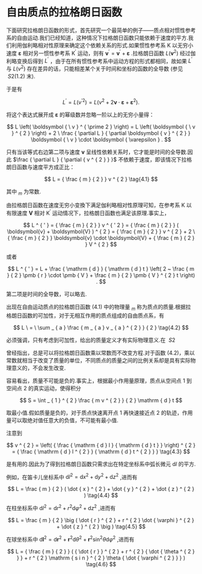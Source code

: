 # 自由质点的拉格朗日函数

下面研究拉格朗日函数的形式，首先研究一个最简单的例子——质点相对惯性参考系的自由运动.我们已经知道，这种情况下拉格朗日函数只能依赖于速度的平方.我们利用伽利略相对性原理来确定这个依赖关系的形式.如果惯性参考系 K 以无穷小速度 $\pmb { \varepsilon }$ 相对另一惯性参考系 $\mathrm { K } ^ { \prime }$ 运动，则有 ${ \pmb v } ^ { \prime } = { \pmb v } ^ { \prime } + { \pmb \varepsilon }$ .拉格朗日函数 $L \left( \boldsymbol { v } ^ { 2 } \right)$ 经过伽利略变换后得到 $L ^ { ' }$ ，由于在所有惯性参考系中运动方程的形式都相同，故如果 $L ^ { ' }$ 与 $L \left(  { v } ^ { 2 } \right)$ 存在差异的话，只能相差某个关于时间和坐标的函数的全导数 (参见 $\ S 2$(1.2) 末).

于是有

$$
L ^ { ' } = L \left( v ^ { ' 2 } \right) = L \left( v ^ { 2 } + 2 \boldsymbol { v } \cdot \boldsymbol { \varepsilon } + \boldsymbol { \varepsilon } ^ { 2 } \right) .
$$

将这个表达式展开成 $\pmb { \varepsilon }$ 的幂级数并忽略一阶以上的无穷小量得：

$$
L \left( \boldsymbol { \ v } ^ { \prime 2 } \right) = L \left( \boldsymbol { \ v } ^ { 2 } \right) + 2 \ \frac { \partial L } { \partial \boldsymbol { v } ^ { 2 } } \boldsymbol { \ v } \cdot \boldsymbol { \varepsilon } .
$$

只有当该等式右边第二项与速度 $\pmb { v }$ 呈线性依赖关系时，它才能是时间的全导数.因此 $\frac { \partial L } { \partial { v ^ { 2 } } }$ 不依赖于速度，即该情况下拉格朗日函数与速度平方成正比：

$$
L = { \frac { m } { 2 } } v ^ { 2 } \tag{4.1}
$$

其中 $_ m$ 为常数.

由拉格朗日函数在速度无穷小变換下满足伽利略相对性原理可知，在参考系 K 以有限速度 $\mathbf { V }$ 相对 $\mathrm { K } ^ { \prime }$ 运动情况下，拉格朗日函数也满足该原理.事实上，

$$
L ^ { ' } = { \frac { m } { 2 } } v ^ { ' 2 } = { \frac { m } { 2 } } ( \boldsymbol{v} + \boldsymbol{V} ) ^ { 2 } = { \frac { m } { 2 } } v ^ { 2 } + 2 \ { \frac { m } { 2 } } \boldsymbol{v} \cdot \boldsymbol{V} + { \frac { m } { 2 } } V ^ { 2 }
$$

或者

$$
L ^ { ' } = L + \frac { \mathrm { d } } { \mathrm { d } t } \left( 2 ~ \frac { m } { 2 } \pmb { r } \cdot \pmb { V } + \frac { m } { 2 } \pmb { V } ^ { 2 } t \right) .
$$

第二项是时间的全导数，可以略去.

出现在自由运动质点的拉格朗日函数 (4.1) 中的物理量 $_ m$ 称为质点的质量.根据拉格朗日函数的可加性，对于无相互作用的质点组成的自由质点系，有

$$
L \ = \ \sum _ { a } \frac { m _ { a } v _ { a } ^ { 2 } } { 2 } \tag{4.2}
$$

必须强调，只有考虑到可加性，给出的质量定义才有实际物理意义.在 $\ S 2$

曾经指出，总是可以将拉格朗日函数乘以常数而不改变方程.对于函数 (4.2)，乘以常数就相当于改变了质量的单位，不同质点的质量之间的比例关系却是具有实际物理意义的，不会发生改变.

容易看出，质量不可能是负的.事实上，根据最小作用量原理，质点从空间点 1 到空间点 2 的真实运动，使得积分

$$
S = \int _ { 1 } ^ { 2 } \frac { m v ^ { 2 } } { 2 } \mathrm { d } t
$$

取最小值.假如质量是负的，对于质点快速离开点 1 再快速接近点 2 的轨迹，作用量可以取绝对值任意大的负值，不可能有最小值.

注意到

$$
v ^ { 2 } = \left( { \frac { \mathrm { d } l } { \mathrm { d } t } } \right) ^ { 2 } = { \frac { \mathrm { d } l ^ { 2 } } { \mathrm { d } t ^ { 2 } } } \tag{4.3}
$$

是有用的.因此为了得到拉格朗日函数只需求出在特定坐标系中弧长微元 $\mathrm { d } l$ 的平方.

例如，在笛卡儿坐标系中 $\mathrm { d } l ^ { 2 } = \mathrm { d } x ^ { 2 } + \mathrm { d } y ^ { 2 } + \mathrm { d } z ^ { 2 }$ ,进而有

$$
L = \frac { m } { 2 } ( \dot { x } ^ { 2 } + \dot { y } ^ { 2 } + \dot { z } ^ { 2 } ) \tag{4.4}
$$

在柱坐标系中 $\mathrm { d } l ^ { 2 } = \mathrm { d } r ^ { 2 } + r ^ { 2 } \mathrm { d } \varphi ^ { 2 } + \mathrm { d } z ^ { 2 }$ ,进而有

$$
L = \frac { m } { 2 } \big ( \dot { r } ^ { 2 } + r ^ { 2 } \dot { \varphi } ^ { 2 } + \dot { z } ^ { 2 } \big ) \tag{4.5}
$$

在球坐标系中 $\mathrm { d } \boldsymbol { l } ^ { 2 } = \mathrm { d } \boldsymbol { r } ^ { 2 } + \boldsymbol { r } ^ { 2 } \mathrm { d } \theta ^ { 2 } + \boldsymbol { r } ^ { 2 } \sin ^ { 2 } \theta \mathrm { d } \varphi ^ { 2 }$ ,进而有

$$
L = { \frac { m } { 2 } } ( { \dot { r } } ^ { 2 } + r ^ { 2 } { \dot { \theta ^ { 2 } } } + r ^ { 2 } \mathrm { s i n } ^ { 2 } \theta { \dot { \varphi ^ { 2 } } } ) \tag{4.6}
$$
